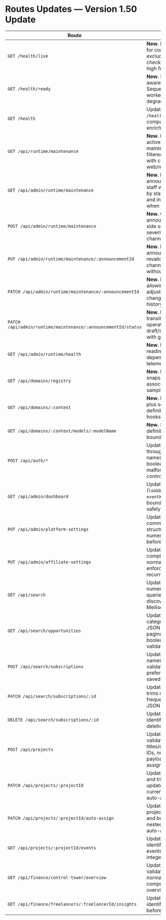 # Routes Updates — Version 1.50 Update

| Route | Change | Notes |
|-------|--------|-------|
| `GET /health/live` | **New.** Returns liveness payload for container orchestrators; excludes heavy dependency checks so it can be polled at high frequency. | Backed by `services/healthService.getLivenessReport()` and the runtime health tracker. |
| `GET /health/ready` | **New.** Surfaces dependency-aware readiness, including Sequelize connectivity and worker states. Emits `503` when degraded or during shutdown. | Consumers should migrate from legacy `/health` to this path for granular telemetry. |
| `GET /health` | Updated. Now proxies to `/health/ready` to preserve compatibility while delivering enriched telemetry. | Documented for load balancers and mobile clients. |
| `GET /api/runtime/maintenance` | **New.** Public endpoint returning active and upcoming maintenance announcements filtered by audience/channel with caching hints for web/mobile surfaces. | Powered by `runtimeMaintenanceService.fetchActiveAnnouncements()` and Zod query validation. |
| `GET /api/admin/runtime/maintenance` | **New.** Lists maintenance announcements for operations staff with pagination, filtering by status/audience/channel, and includes resolved history when requested. | Protected by admin auth; responses include actor metadata and scheduling fields for dashboards. |
| `POST /api/admin/runtime/maintenance` | **New.** Creates a maintenance announcement with server-side sanitisation of copy, severity, schedules, and channel/audience targeting. | Enforces chronology, slug deduplication, and metadata validation before persistence. |
| `PUT /api/admin/runtime/maintenance/:announcementId` | **New.** Replaces an announcement payload, revalidating copy, scheduling, channel targeting, and severity without losing actor metadata. | Guards against regressions by requiring valid date order and slug uniqueness. |
| `PATCH /api/admin/runtime/maintenance/:announcementId` | **New.** Partial update endpoint allowing copy tweaks, schedule adjustments, and metadata changes while preserving history. | Uses targeted merge logic so unspecified fields remain intact; forbids invalid status transitions. |
| `PATCH /api/admin/runtime/maintenance/:announcementId/status` | **New.** Dedicated status transition endpoint allowing operations to toggle between draft/scheduled/active/resolved with guardrails. | Rejects invalid state transitions (e.g., resolving before activation) and auto-sets timestamps. |
| `GET /api/admin/runtime/health` | **New.** Returns aggregated readiness, liveness, dependency, and rate-limit telemetry for admin operators. | Feeds the refreshed admin dashboard runtime panel and future automation hooks. |
| `GET /api/domains/registry` | **New.** Provides a registry snapshot of bounded contexts, associated services, and sampled model attributes. | Designed for admin dashboards and tooling to verify coverage before migrations. |
| `GET /api/domains/:context` | **New.** Returns context metadata plus serialised model definitions (attributes, indexes, hooks, associations). | Supports engineering review of schema churn and contract drift. |
| `GET /api/domains/:context/models/:modelName` | **New.** Serves a specific model definition pulled from the bounded context. | Enables targeted schema validation in CI and documentation pipelines. |
| `POST /api/auth/*` | Updated. Requests now pass through Zod schemas that trim names, coerce booleans/numbers, and reject malformed payloads before controller logic runs. | Applies to registration, login, two-factor verification/resend, and Google OAuth entry points. |
| `GET /api/admin/dashboard` | Updated. Query params (`lookbackDays`, `eventWindowDays`) are parsed as bounded integers and defaulted safely when omitted. | Prevents negative/NaN values from reaching the dashboard service. |
| `PUT /api/admin/platform-settings` | Updated. Nested commission/payment/smtp structures are validated, with numeric and boolean coercion before persisting settings. | Blocks prototype pollution and invalid provider payloads. |
| `PUT /api/admin/affiliate-settings` | Updated. Tiers, payouts, and compliance settings are normalised through schemas enforcing ranges, strings, and recurrence contracts. | Guards affiliate configuration against missing names, out-of-range rates, and invalid recurrence windows. |
| `GET /api/search` | Updated. Enforces bounded numeric limits and trims search queries before delegating to discovery snapshots or Meilisearch. | Prevents excessive page sizes and empty queries from reaching the discovery service. |
| `GET /api/search/opportunities` | Updated. Canonicalises category aliases, validates JSON filters/viewports, coerces pagination, and respects boolean facet toggles through validation middleware. | Shields discovery services from malformed filters, invalid bounding boxes, and unsafe query strings. |
| `POST /api/search/subscriptions` | Updated. Requires trimmed names, canonical categories, validated filters, and boolean preferences before creating saved searches. | Blocks malformed subscription payloads and normalises defaults for notification channels and frequency. |
| `PATCH /api/search/subscriptions/:id` | Updated. Ensures numeric IDs, trims optional fields, validates frequency enums, and sanitises JSON filters on updates. | Prevents invalid identifiers and unsafe filter payloads from reaching the subscription service. |
| `DELETE /api/search/subscriptions/:id` | Updated. Validates numeric identifiers before attempting deletion. | Eliminates silent failures caused by malformed params. |
| `POST /api/projects` | Updated. Applies schema validation to require titles/descriptions, coerce actor IDs, normalise geo/budget payloads, and sanitise auto-assign settings. | Guarantees project creation flows receive production-ready payloads with consistent numeric/boolean types. |
| `PATCH /api/projects/:projectId` | Updated. Validates identifiers and trims/sanitises partial updates including budget currency, status, and nested auto-assign settings. | Prevents empty updates and enforces canonical status/currency formatting before persistence. |
| `PATCH /api/projects/:projectId/auto-assign` | Updated. Requires numeric project IDs, coerces actor IDs and budgets, and merges nested settings into a canonical auto-assign payload. | Stops queue regeneration with invalid limits/weights and ensures booleans are explicit. |
| `GET /api/projects/:projectId/events` | Updated. Validates project identifiers and bounds the events `limit` parameter to safe integers. | Avoids negative or non-numeric limits from hitting the events service. |
| `GET /api/finance/control-tower/overview` | Updated. Coerces user IDs, validates ISO date filters, and normalises refresh flags before computing the finance overview. | Prevents invalid dates and identifiers from bypassing the finance guardrails and cache keying. |
| `GET /api/finance/freelancers/:freelancerId/insights` | Updated. Validates freelancer identifiers as positive integers before fetching insights. | Stops invalid path parameters from triggering needless service lookups. |
